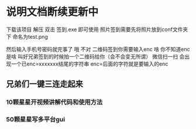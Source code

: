 # 说明文档断续更新中
下载该项目
解压
双击 签到.exe 即可使用
照片签到需要先将照片放到conf文件夹下 命名为test.png

然后输入手机号密码就完事了
哦 不对 二维码签到你需要输入enc
啥 你不知道enc是啥 叫好兄弟签到的时候拍一个二维码给你（会不会变无所谓）
微信扫一扫 会出现一个已enc=xxxxxxx结尾的字符串 enc=后面的字符就是要输入的enc
## 兄弟们一键三连走起来
### 10颗星星开视频讲解代码和使用方法

### 50颗星星写多平台gui
